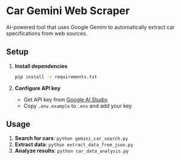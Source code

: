 # Car Gemini Web Scraper

AI-powered tool that uses Google Gemini to automatically extract car specifications from web sources.

## Setup

1. **Install dependencies**
   ```bash
   pip install -r requirements.txt
   ```

2. **Configure API key**
   - Get API key from [Google AI Studio](https://aistudio.google.com/app/apikey)
   - Copy `.env.example` to `.env` and add your key

## Usage

1. **Search for cars**: `python gemini_car_search.py`
2. **Extract data**: `python extract_data_from_json.py` 
3. **Analyze results**: `python car_data_analysis.py`
